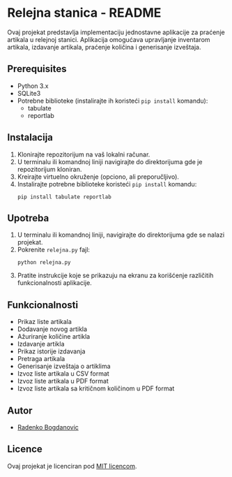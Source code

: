 # Relejna stanica - README

Ovaj projekat predstavlja implementaciju jednostavne aplikacije za praćenje artikala u relejnoj stanici. Aplikacija omogućava upravljanje inventarom artikala, izdavanje artikala, praćenje količina i generisanje izveštaja.

## Prerequisites

- Python 3.x
- SQLite3
- Potrebne biblioteke (instalirajte ih koristeći `pip install` komandu):
  - tabulate
  - reportlab

## Instalacija

1. Klonirajte repozitorijum na vaš lokalni računar.
2. U terminalu ili komandnoj liniji navigirajte do direktorijuma gde je repozitorijum kloniran.
3. Kreirajte virtuelno okruženje (opciono, ali preporučljivo).
4. Instalirajte potrebne biblioteke koristeći `pip install` komandu:
   ```
   pip install tabulate reportlab
   ```

## Upotreba

1. U terminalu ili komandnoj liniji, navigirajte do direktorijuma gde se nalazi projekat.
2. Pokrenite `relejna.py` fajl:
   ```
   python relejna.py
   ```
3. Pratite instrukcije koje se prikazuju na ekranu za korišćenje različitih funkcionalnosti aplikacije.

## Funkcionalnosti

- Prikaz liste artikala
- Dodavanje novog artikla
- Ažuriranje količine artikla
- Izdavanje artikla
- Prikaz istorije izdavanja
- Pretraga artikala
- Generisanje izveštaja o artiklima
- Izvoz liste artikala u CSV format
- Izvoz liste artikala u PDF format
- Izvoz liste artikala sa kritičnom količinom u PDF format

## Autor

- [Radenko Bogdanovic](https://github.com/rasho)

## Licence

Ovaj projekat je licenciran pod [MIT licencom](LICENSE).
